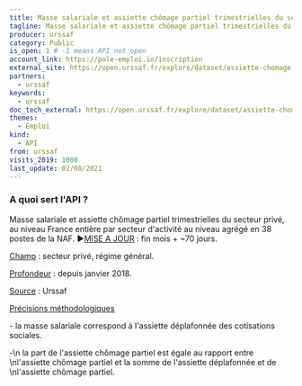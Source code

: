 ```yaml
---
title: Masse salariale et assiette chômage partiel trimestrielles du secteur privé, France entière x secteur NA38
tagline: Masse salariale et assiette chômage partiel trimestrielles du secteur privé, France entière x secteur NA38
producer: urssaf
category: Public
is_open: 1 # -1 means API not open
account_link: https://pole-emploi.io/inscription
external_site: https://open.urssaf.fr/explore/dataset/assiette-chomage-partiel-trimestrielle-du-secteur-prive-par-na38/api/
partners:
  - urssaf
keywords:
  - urssaf
doc_tech_external: https://open.urssaf.fr/explore/dataset/assiette-chomage-partiel-trimestrielle-du-secteur-prive-par-na38/api/
themes:
  - Emploi
kind:
  - API
from: urssaf
visits_2019: 1000
last_update: 02/08/2021
---
```


### A quoi sert l'API ?

<p>Masse salariale et assiette chômage partiel trimestrielles du secteur privé, au niveau France entière par secteur d'activité au niveau agrégé en 38 postes de la NAF.<span style=\"font-size: 12.495px;\"> </span><span style=\"font-size: 0.833rem;\"></span><span style=\"font-family: Arial, sans-serif; font-size: 11pt;\">►</span><u style=\"font-family: inherit; font-size: 0.833rem; font-weight: bolder;\"><a href=\"https://open.urssaf.fr/explore/dataset/planning-de-mise-a-jour/table/?sort=date_de_mise_a_jour\" target=\"_blank\">MISE A JOUR</a></u><span style=\"font-family: inherit; font-size: 0.833rem; font-weight: bolder;\"> : fin mois + ~70 jours.</span></p><p style='font-family: -apple-system, BlinkMacSystemFont, \"Segoe UI\", Roboto, Helvetica, Arial, sans-serif;'><span style=\"font-family: inherit; font-size: 0.833rem;\"><u>Champ</u> : secteur privé, régime général.</span><br/></p><p style='font-family: -apple-system, BlinkMacSystemFont, \"Segoe UI\", Roboto, Helvetica, Arial, sans-serif;'><u>Profondeur</u> : depuis janvier 2018. </p><p style='font-family: -apple-system, BlinkMacSystemFont, \"Segoe UI\", Roboto, Helvetica, Arial, sans-serif;'><u>Source</u> : Urssaf</p><p></p><p style='font-family: -apple-system, BlinkMacSystemFont, \"Segoe UI\", Roboto, Helvetica, Arial, sans-serif;'><u>Précisions méthodologiques</u></p><p style='font-family: -apple-system, BlinkMacSystemFont, \"Segoe UI\", Roboto, Helvetica, Arial, sans-serif;'>- la masse salariale correspond à l'assiette déplafonnée des cotisations sociales.</p><p style='font-family: -apple-system, BlinkMacSystemFont, \"Segoe UI\", Roboto, Helvetica, Arial, sans-serif;'>-\n la part de l'assiette chômage partiel est égale au rapport entre \nl'assiette chômage partiel et la somme de l'assiette déplafonnée et de \nl'assiette chômage partiel.</p><p></p><p><span style=\"font-family: inherit; font-size: 0.833rem; font-weight: bolder;\"></span></p><p></p><p></p>
